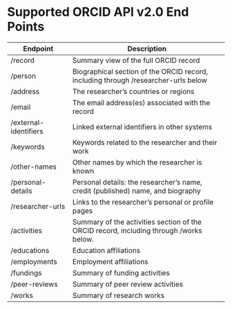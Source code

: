 
# Supported  ORCID API v2.0 End Points


| Endpoint              | Description                                                                            |
|-----------------------|----------------------------------------------------------------------------------------|
| /record               | Summary view of the full ORCID record                                                  |
| /person               | Biographical section of the ORCID record, including through /researcher-urls below     |
| /address              | The researcher’s countries or regions                                                  |
| /email                | The email address(es) associated with the record                                       |
| /external-identifiers | Linked external identifiers in other systems                                           |
| /keywords             | Keywords related to the researcher and their work                                      |
| /other-names          | Other names by which the researcher is known                                           |
| /personal-details     | Personal details: the researcher’s name, credit (published) name, and biography        |
| /researcher-urls      | Links to the researcher’s personal or profile pages                                    |
| /activities           | Summary of the activities section of the ORCID record, including through /works below. |
| /educations           | Education affiliations                                                                 |
| /employments          | Employment affiliations                                                                |
| /fundings             | Summary of funding activities                                                          |
| /peer-reviews         | Summary of peer review activities                                                      |
| /works                | Summary of research works                                                              |

